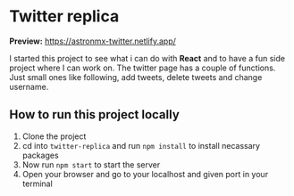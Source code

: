 # Twitter replica

**Preview:** https://astronmx-twitter.netlify.app/

I started this project to see what i can do with **React** and to have a fun side project where I can work on. The twitter page has a couple of functions. Just small ones like following, add tweets, delete tweets and change username.

## How to run this project locally

1. Clone the project
2. cd into `twitter-replica` and run `npm install` to install necassary packages
3. Now run `npm start` to start the server
4. Open your browser and go to your localhost and given port in your terminal

